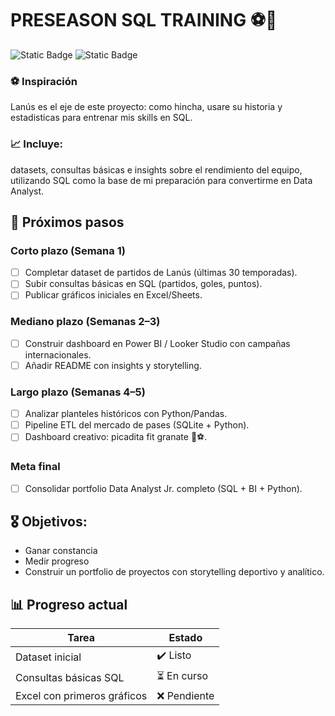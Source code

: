 # PRESEASON SQL TRAINING ⚽💪

![Static Badge](https://img.shields.io/badge/En%20progreso-green) 
![Static Badge](https://img.shields.io/badge/Lanus-%23320820)


### ⚽ Inspiración
Lanús es el eje de este proyecto: como hincha, usare su historia y estadisticas
para entrenar mis skills en SQL.

 
### 📈 Incluye:
datasets, consultas básicas e insights sobre el rendimiento del equipo, utilizando SQL como la base de mi preparación para convertirme en Data Analyst.

## 🚀 Próximos pasos

### Corto plazo (Semana 1)
- [ ] Completar dataset de partidos de Lanús (últimas 30 temporadas).
- [ ] Subir consultas básicas en SQL (partidos, goles, puntos).
- [ ] Publicar gráficos iniciales en Excel/Sheets.

### Mediano plazo (Semanas 2–3)
- [ ] Construir dashboard en Power BI / Looker Studio con campañas internacionales.
- [ ] Añadir README con insights y storytelling.

### Largo plazo (Semanas 4–5)
- [ ] Analizar planteles históricos con Python/Pandas.
- [ ] Pipeline ETL del mercado de pases (SQLite + Python).
- [ ] Dashboard creativo: picadita fit granate 🍲⚽.

### Meta final
- [ ] Consolidar portfolio Data Analyst Jr. completo (SQL + BI + Python).


## 🎖️ Objetivos:
- Ganar constancia
- Medir progreso
- Construir un portfolio de proyectos con storytelling deportivo y analítico.



## 📊 Progreso actual
| Tarea                         | Estado    |
|-------------------------------|-----------|
| Dataset inicial               | ✔️ Listo |
| Consultas básicas SQL         | ⏳ En curso |
| Excel con primeros gráficos   | ❌ Pendiente |
